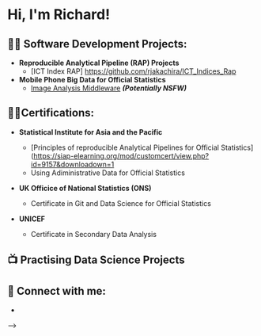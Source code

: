 <h1>Hi, I'm Richard! <br/>


<h2>👨‍💻 Software Development Projects:</h2>

- <b>Reproducible Analytical Pipeline (RAP) Projects</b>
  - [ICT Index RAP] https://github.com/rjakachira/ICT_Indices_Rap
- <b> Mobile Phone Big Data for Official Statistics </b>
  - [Image Analysis Middleware](https://github.com/joshmadakor1/4chan-Image-Analysis-Middleware-C964) <b><i>(Potentially NSFW)</b></i>

<h2>👨‍💻Certifications:</h2>

- <b> Statistical Institute for Asia and the Pacific</b>

   - [Principles of reproducible Analytical Pipelines for Official Statistics](https://siap-elearning.org/mod/customcert/view.php?id=9157&downloadown=1
   - Using Adiministrative Data for Official Statistics
 
- <b> UK Officice of National Statistics (ONS)</b>
   - Certificate in Git and Data Science for Official Statistics

- <b> UNICEF </b>
   - Certificate in Secondary Data Analysis

<h2>📺 Practising Data Science Projects</h2>



<h2> 🤳 Connect with me:</h2>

  - [linkedin]: [https://linkedin.com/in/joshmadakor](https://www.linkedin.com/in/richard-jakachira-64b21180/)

-->
